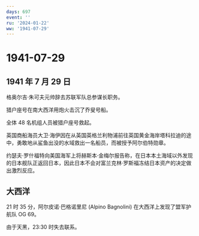 ```yaml
---
days: 697
event: ''
ru: '2024-01-22'
ww: '1941-07-29'
---
```


# 1941-07-29

## 1941 年 7 月 29 日

格奥尔吉·朱可夫元帅辞去苏联军队总参谋长职务。

猎户座号在南大西洋用炮火击沉了乔叟号船。

全体 48 名机组人员被猎户座号救起。

英国商船海员大卫·海伊因在从英国英格兰利物浦前往英国黄金海岸塔科拉迪的途中，勇敢地从鲨鱼出没的水域救出一名船员，而被授予阿尔伯特勋章。

约瑟夫·罗什福特向美国海军上将赫斯本·金梅尔报告称，在日本本土海域以外发现的日本舰队正返回日本，因此日本不会对富兰克林·罗斯福冻结日本资产的决定做出激烈反应。

## 大西洋

21 时 35 分，阿尔皮诺·巴格诺里尼 (Alpino Bagnolini)
在大西洋上发现了盟军护航队 OG 69。

由于天黑，23:30 时失去联系。